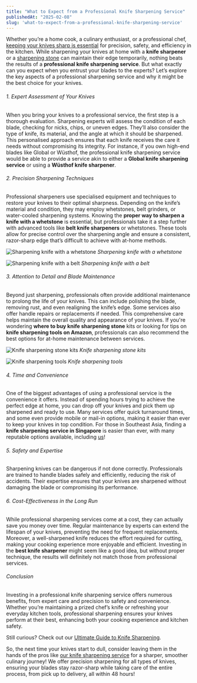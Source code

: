 ```yaml
---
title: "What to Expect from a Professional Knife Sharpening Service"
publishedAt: "2025-02-08"
slug: 'what-to-expect-from-a-professional-knife-sharpening-service'
---
```


Whether you’re a home cook, a culinary enthusiast, or a professional chef, [keeping your knives sharp is essential](/blog/why-regular-knife-sharpening-is-essential-for-home-cooks) for precision, safety, and efficiency in the kitchen. While sharpening your knives at home with a **knife sharpener** or a [sharpening stone](/blog/choosing-the-best-knife-sharpening-stones-a-beginners-guide) can maintain their edge temporarily, nothing beats the results of a **professional knife sharpening service**. But what exactly can you expect when you entrust your blades to the experts? Let’s explore the key aspects of a professional sharpening service and why it might be the best choice for your knives.

###### 1. Expert Assessment of Your Knives

When you bring your knives to a professional service, the first step is a thorough evaluation. Sharpening experts will assess the condition of each blade, checking for nicks, chips, or uneven edges. They’ll also consider the type of knife, its material, and the angle at which it should be sharpened. This personalised approach ensures that each knife receives the care it needs without compromising its integrity. For instance, if you own high-end blades like Global or Wüsthof, the professional knife sharpening service would be able to provide a service akin to either a **Global knife sharpening service** or using a **Wüsthof knife sharpener**.

###### 2. Precision Sharpening Techniques

Professional sharpeners use specialised equipment and techniques to restore your knives to their optimal sharpness. Depending on the knife’s material and condition, they may employ whetstones, belt grinders, or water-cooled sharpening systems. Knowing the **proper way to sharpen a knife with a whetstone** is essential, but professionals take it a step further with advanced tools like **belt knife sharpeners** or whetstones. These tools allow for precise control over the sharpening angle and ensure a consistent, razor-sharp edge that’s difficult to achieve with at-home methods.

![Sharpening knife with a whetstone](/blog/knife_sharpening_whetstone.webp)
*Sharpening knife with a whetstone*

![Sharpening knife with a belt](/blog/knife_sharpening_belt.webp)
*Sharpening knife with a belt*

###### 3. Attention to Detail and Blade Maintenance

Beyond just sharpening, professionals often provide additional maintenance to prolong the life of your knives. This can include polishing the blade, removing rust, and even realigning the knife’s edge. Some services also offer handle repairs or replacements if needed. This comprehensive care helps maintain the overall quality and appearance of your knives. If you're wondering **where to buy knife sharpening stone** kits or looking for tips on **knife sharpening tools on Amazon**, professionals can also recommend the best options for at-home maintenance between services.

![Knife sharpening stone kits](/blog/knife_sharpening_stone_kits.webp)
*Knife sharpening stone kits*

![Knife sharpening tools](/blog/knife_sharpening_tools.webp)
*Knife sharpening tools*

###### 4. Time and Convenience

One of the biggest advantages of using a professional service is the convenience it offers. Instead of spending hours trying to achieve the perfect edge at home, you can drop off your knives and pick them up sharpened and ready to use. Many services offer quick turnaround times, and some even provide mobile or mail-in options, making it easier than ever to keep your knives in top condition. For those in Southeast Asia, finding a **knife sharpening service in Singapore** is easier than ever, with many reputable options available, including [us](/)!

###### 5. Safety and Expertise

Sharpening knives can be dangerous if not done correctly. Professionals are trained to handle blades safely and efficiently, reducing the risk of accidents. Their expertise ensures that your knives are sharpened without damaging the blade or compromising its performance.

###### 6. Cost-Effectiveness in the Long Run

While professional sharpening services come at a cost, they can actually save you money over time. Regular maintenance by experts can extend the lifespan of your knives, preventing the need for frequent replacements. Moreover, a well-sharpened knife reduces the effort required for cutting, making your cooking experience more enjoyable and efficient. Investing in the **best knife sharpener** might seem like a good idea, but without proper technique, the results will definitely not match those from professional services.

###### Conclusion

Investing in a professional knife sharpening service offers numerous benefits, from expert care and precision to safety and convenience. Whether you’re maintaining a prized chef’s knife or refreshing your everyday kitchen tools, professional sharpening ensures your knives perform at their best, enhancing both your cooking experience and kitchen safety. 

Still curious? Check out our [Ultimate Guide to Knife Sharpening](/blog/the-ultimate-guide-to-knife-sharpening-everything-you-need-to-know).

So, the next time your knives start to dull, consider leaving them in the hands of the pros like [our knife sharpening service](/) for a sharper, smoother culinary journey! We offer precision sharpening for all types of knives, ensuring your blades stay razor-sharp while taking care of the entire process, from pick up to delivery, all within 48 hours!